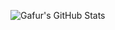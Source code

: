 ![Gafur's GitHub Stats](https://github-readme-stats.vercel.app/api?username=Gafur-Sharipov&show_icons=true&theme=radical)
